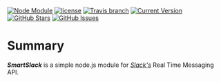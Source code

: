 [![Node Module](https://img.shields.io/badge/node.js-module-82bb22.svg?style=flat-square)](https://github.com/philliphenslee/smartslack)
[![license](http://img.shields.io/badge/license-MIT-blue.svg?style=flat-square)](https://raw.githubusercontent.com/philliphenslee/smartslack/master/LICENSE)
[![Travis branch](https://img.shields.io/travis/philliphenslee/smartslack/master.svg?style=flat-square)](https://travis-ci.org/philliphenslee/smartslack)
[![Current Version](https://img.shields.io/badge/version-0.0.1-red.svg?style=flat-square)](https://github.com/philliphenslee/smartslack)
[![GitHub Stars](https://img.shields.io/github/stars/philliphenslee/smartslack.svg?style=flat-square)](https://github.com/philliphenslee/smartslack/stargazers)
[![GitHub Issues](https://img.shields.io/github/issues/philliphenslee/smartslack.svg?style=flat-square)](https://github.com/philliphenslee/smartslack/issues)

# Summary
***SmartSlack*** is a simple node.js module for [*Slack's*](https://slack.com) Real Time Messaging API. 



